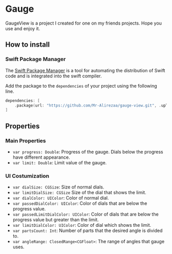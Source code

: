 # Gauge

GaugeView is a project I created for one on my friends projects. Hope you use and enjoy it.

## How to install

### Swift Package Manager

The [Swift Package Manager](https://swift.org/package-manager/) is a tool for automating the distribution of Swift code and is integrated into the swift compiler.

Add the package to the `dependencies` of your project using the following line. 

```swift
dependencies: [
    .package(url: "https://github.com/Mr-Alirezaa/gauge-view.git", .upToNextMajor(from: "0.1.0"))
]
```

## Properties

### Main Properties

- `var progress: Double`: Progress of the gauge. Dials below the progress have different appearance.
- `var limit: Double`: Limit value of the gauge.

### UI Costumization

- `var dialSize: CGSize`: Size of normal dials.
- `var limitDialSize: CGSize` Size of the dial that shows the limit.
- `var dialColor: UIColor`: Color of normal dial.
- `var passedDialColor: UIColor`: Color of dials that are below the progress value.
- `var passedLimitDialColor: UIColor`: Color of dials that are below the progress value but greater than the limit.
- `var limitDialColor: UIColor`: Color of dial which shows the limit.
- `var partsCount: Int`: Number of parts that the desired angle is divided to.
- `var angleRange: ClosedRange<CGFloat>`: The range of angles that gauge uses.
